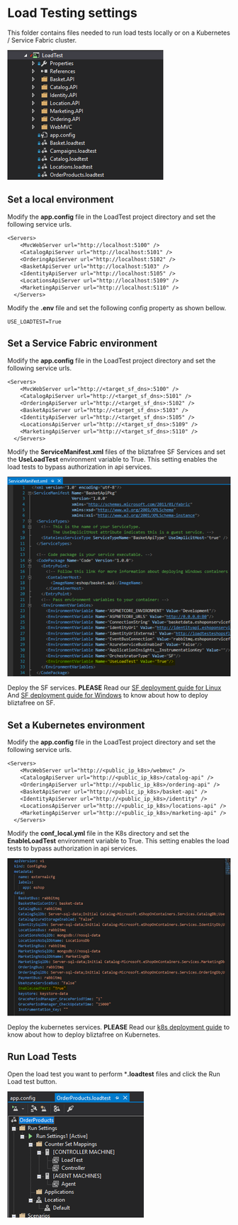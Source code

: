 # Load Testing settings

This folder contains files needed to run load tests locally or on a Kubernetes / Service Fabric cluster.

<p>
<img src="../../../img/loadtests/loadtestproj_dir.png">
<p>

## Set a local environment

Modify the **app.config** file in the LoadTest project directory and set the following service urls.

```
<Servers>
    <MvcWebServer url="http://localhost:5100" />
    <CatalogApiServer url="http://localhost:5101" />
    <OrderingApiServer url="http://localhost:5102" />
    <BasketApiServer url="http://localhost:5103" />
    <IdentityApiServer url="http://localhost:5105" />
    <LocationsApiServer url="http://localhost:5109" />
    <MarketingApiServer url="http://localhost:5110" />
  </Servers>
```

Modify the **.env** file and set the following config property as shown bellow.

```
USE_LOADTEST=True
```
## Set a Service Fabric environment

Modify the **app.config** file in the LoadTest project directory and set the following service urls.

```
<Servers>
    <MvcWebServer url="http://<target_sf_dns>:5100" />
    <CatalogApiServer url="http://<target_sf_dns>:5101" />
    <OrderingApiServer url="http://<target_sf_dns>:5102" />
    <BasketApiServer url="http://<target_sf_dns>:5103" />
    <IdentityApiServer url="http://<target_sf_dns>:5105" />
    <LocationsApiServer url="http://<target_sf_dns>:5109" />
    <MarketingApiServer url="http://<target_sf_dns>:5110" />
  </Servers>
```

Modify the **ServiceManifest.xml** files of the bliztafree SF Services and set the **UseLoadTest** environment variable to True. This setting enables the load tests to bypass authorization in api services.

<p>
<img src="../../../img/loadtests/sfmanifestsettings.png">
<p>

Deploy the SF services. **PLEASE** Read our [SF deployment guide for Linux](./../../../deploy/az/servicefabric/LinuxContainers/readme.md) And [SF deployment guide for Windows](./../../../deploy/az/servicefabric/WindowsContainers/readme.md) to know about how to deploy bliztafree on SF.

## Set a Kubernetes environment

Modify the **app.config** file in the LoadTest project directory and set the following service urls.

```
<Servers>
    <MvcWebServer url="http://<public_ip_k8s>/webmvc" />
    <CatalogApiServer url="http://<public_ip_k8s>/catalog-api" />
    <OrderingApiServer url="http://<public_ip_k8s>/ordering-api" />
    <BasketApiServer url="http://<public_ip_k8s>/basket-api" />
    <IdentityApiServer url="http://<public_ip_k8s>/identity" />
    <LocationsApiServer url="http://<public_ip_k8s>/locations-api" />
    <MarketingApiServer url="http://<public_ip_k8s>/marketing-api" />
  </Servers>
```

Modify the **conf_local.yml** file in the K8s directory and set the **EnableLoadTest** environment variable to True. This setting enables the load tests to bypass authorization in api services.

<p>
<img src="../../../img/loadtests/k8ssettings.png">
<p>

Deploy the kubernetes services. **PLEASE** Read our [k8s deployment guide](./../../../k8s/README.k8s.md) to know about how to deploy bliztafree on Kubernetes.

## Run Load Tests

Open the load test you want to perform ***.loadtest** files and click the Run Load test button.

<p>
<img src="./../../../img/loadtests/runloadtest.png">
<p>